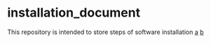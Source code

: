 # installation_document
This repository is intended to store steps of software installation
<a href=https://forms.office.com/r/Ay2wx0GkyP>a</a>
<a href=https://aws.amazon.com/blogs/big-data/how-to-access-and-analyze-on-premises-data-stores-using-aws-glue>b</a>

